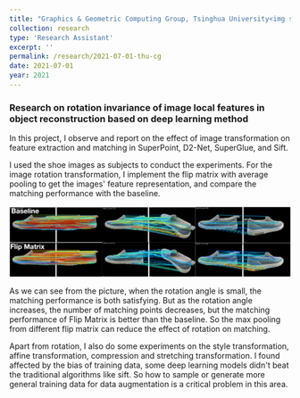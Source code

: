 ```yaml
---
title: "Graphics & Geometric Computing Group, Tsinghua University<img src='/images/logos/cg.jpeg' height='50' width='50'>"
collection: research
type: 'Research Assistant'
excerpt: ''
permalink: /research/2021-07-01-thu-cg
date: 2021-07-01
year: 2021
---
```

### Research on rotation invariance of image local features in object reconstruction based on deep learning method

In this project, I observe and report on the effect of image transformation on feature extraction and matching in SuperPoint, D2-Net, SuperGlue, and Sift.

I used the shoe images as subjects to conduct the experiments. For the image rotation transformation, I implement the flip matrix with average pooling to get the images' feature representation, and compare the matching performance with the baseline.

![flip.png](/images/cg/cg.png)

As we can see from the picture, when the rotation angle is small, the matching performance is both satisfying. But as the rotation angle increases, the number of matching points decreases, but the matching performance of Flip Matrix is better than the baseline. So the max pooling from different flip matrix can reduce the effect of rotation on matching.

Apart from rotation, I also do some experiments on the style transformation, affine transformation, compression and stretching transformation. I found affected by the bias of training data, some deep learning models didn't beat the traditional algorithms like sift. So how to sample or generate more general training data for data augmentation is a critical problem in this area.
